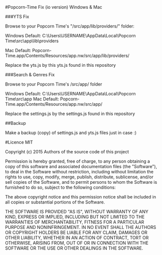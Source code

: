 #Popcorn-Time Fix (io version) Windows & Mac

###YTS Fix

Browse to your Popcorn Time's "/src/app/lib/providers/" folder:

Windows Default: C:\Users\USERNAME\AppData\Local\Popcorn Time\src\app\lib\providers

Mac Default: Popcorn-Time.app/Contents/Resources/app.nw/src/app/lib/providers/

Replace the yts.js by this yts.js found in this repository

###Search & Genres Fix

Browse to your Popcorn Time's /src/app/ folder

Windows Default: C:\Users\USERNAME\AppData\Local\Popcorn Time\src\app
Mac Default: Popcorn-Time.app/Contents/Resources/app.nw/src/app/

Replace the settings.js by the settings.js found in this repository


##Backup

Make a backup (copy) of settings.js and yts.js files just in case :)

#Licence MIT

Copyright (c) 2015 Authors of the source code of this project

Permission is hereby granted, free of charge, to any person obtaining a copy of this software and associated documentation files (the "Software"), to deal in the Software without restriction, including without limitation the rights to use, copy, modify, merge, publish, distribute, sublicense, and/or sell copies of the Software, and to permit persons to whom the Software is furnished to do so, subject to the following conditions:

The above copyright notice and this permission notice shall be included in all copies or substantial portions of the Software.

THE SOFTWARE IS PROVIDED "AS IS", WITHOUT WARRANTY OF ANY KIND, EXPRESS OR IMPLIED, INCLUDING BUT NOT LIMITED TO THE WARRANTIES OF MERCHANTABILITY, FITNESS FOR A PARTICULAR PURPOSE AND NONINFRINGEMENT. IN NO EVENT SHALL THE AUTHORS OR COPYRIGHT HOLDERS BE LIABLE FOR ANY CLAIM, DAMAGES OR OTHER LIABILITY, WHETHER IN AN ACTION OF CONTRACT, TORT OR OTHERWISE, ARISING FROM, OUT OF OR IN CONNECTION WITH THE SOFTWARE OR THE USE OR OTHER DEALINGS IN THE SOFTWARE.
